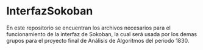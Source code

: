 ﻿# InterfazSokoban
En este repositorio se encuentran los archivos necesarios para el funcionamiento de la interfaz de Sokoban, la cual será usada por los demas grupos para el proyecto final de Análisis de Algoritmos del periodo 1830.
